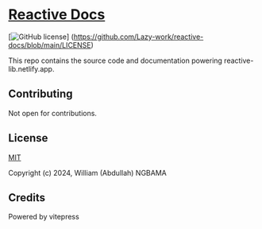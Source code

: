 # [Reactive Docs](https://reactive-lib.netlify.app/)

[![GitHub license](https://img.shields.io/badge/license-MIT-blue.svg)] (https://github.com/Lazy-work/reactive-docs/blob/main/LICENSE)

This repo contains the source code and documentation powering reactive-lib.netlify.app.

## Contributing

Not open for contributions.

## License

[MIT](https://opensource.org/licenses/MIT)

Copyright (c) 2024, William (Abdullah) NGBAMA

## Credits

Powered by vitepress
